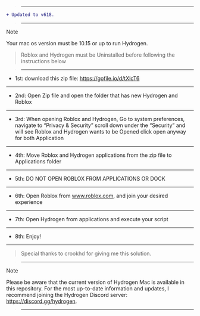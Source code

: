 
> ___


```diff
+ Updated to v618.
```

> ___

> [!Note]
Your mac os version must be 10.15 or up to run Hydrogen.
>
> Roblox and Hydrogen must be Uninstalled before following the instructions below

> ___


- 1st: download this zip file: https://gofile.io/d/tXlcT6

___

- 2nd: Open Zip file and open the folder that has new Hydrogen and Roblox 

___

- 3rd: When opening Roblox and Hydrogen, Go to system preferences, navigate to “Privacy & Security” scroll down under the “Security” and will see Roblox and Hydrogen wants to be Opened click open anyway for both Application 

___

- 4th: Move Roblox and Hydrogen applications from the zip file to Applications folder

___

- 5th: DO NOT OPEN ROBLOX FROM APPLICATIONS OR DOCK 

___

- 6th: Open Roblox from www.roblox.com, and join your desired experience 

___

- 7th: Open Hydrogen from applications and execute your script

___

- 8th: Enjoy!

___

> Special thanks to crookhd for giving me this solution.

> ___

> [!Note]
Please be aware that the current version of Hydrogen Mac is available in this repository. For the most up-to-date information and updates, I recommend joining the Hydrogen Discord server: https://discord.gg/hydrogen.

> ___
